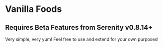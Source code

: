 # Vanilla Foods

## Requires Beta Features from Serenity v0.8.14+
Very simple, very yum! Feel free to use and extend for your own purposes!
